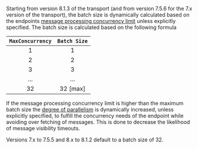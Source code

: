 Starting from version 8.1.3 of the transport (and from version 7.5.6 for the 7.x version of the transport), the batch size is dynamically calculated based on the endpoints [message processing concurrency limit](/nservicebus/operations/tuning.md) unless explicitly specified. The batch size is calculated based on the following formula

|`MaxConcurrency` | `Batch Size` |
| :-: |:-:|
| 1 | 1 |
| 2 | 2 |
| 3 | 3 |
| ... | ... |
| 32 | 32  [max] |

If the message processing concurrency limit is higher than the maximum batch size the [degree of parallelism](/transports/azure-storage-queues/configuration.md#configuration-parameters-degreeofreceiveparallelism) is dynamically increased, unless explicitly specified, to fulfill the concurrency needs of the endpoint while avoiding over fetching of messages. This is done to decrease the likelihood of message visibility timeouts.

Versions 7.x to 7.5.5 and 8.x to 8.1.2 default to a batch size of 32.

